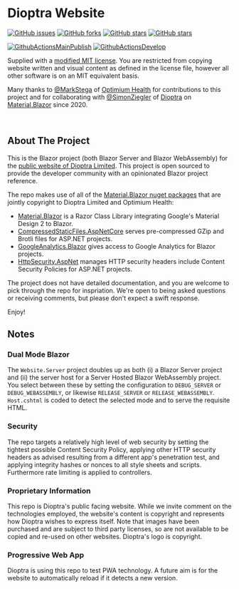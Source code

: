 # Dioptra Website

[![GitHub issues](https://img.shields.io/github/issues/Dioptra/Website.2203?logo=github&style=flat-square)](https://github.com/Dioptra/Website.2203/issues)
[![GitHub forks](https://img.shields.io/github/forks/Dioptra/Website.2203?logo=github&style=flat-square)](https://github.com/Dioptra/Website.2203/network/members)
[![GitHub stars](https://img.shields.io/github/stars/Dioptra/Website.2203?logo=github&style=flat-square)](https://github.com/Dioptra/Website.2203/stargazers)
[![GitHub stars](https://img.shields.io/github/watchers/Dioptra/Website.2203?logo=github&style=flat-square)](https://github.com/Dioptra/Website.2203/watchers)

[![GithubActionsMainPublish](https://img.shields.io/github/workflow/status/Dioptra/Website.2203/GithubActionsRelease?label=actions%20release&logo=github&style=flat-square)](https://github.com/Dioptra/Website.2203/actions?query=workflow%3AGithubActionsRelease)
[![GithubActionsDevelop](https://img.shields.io/github/workflow/status/Dioptra/Website.2203/GithubActionsWIP?label=actions%20wip&logo=github&style=flat-square)](https://github.com/Dioptra/Website.2203/actions?query=workflow%3AGithubActionsWIP)

Supplied with a [modified MIT license](https://github.com/Dioptra/Website.2203/blob/main/LICENSE.md). You are restricted from copying website written and visual content
as defined in the license file, however all other software is on an MIT equivalent basis.

Many thanks to [@MarkStega](https://github.com/MarkStega) of [Optimium Health](https://www.optimiumhealth.com/) for contributions to this project and for collaborating with
[@SimonZiegler](https://github.com/simonziegler) of [Dioptra](https://dioptra.tech) on [Material.Blazor](https://github.com/Material-Blazor) since 2020.

<br />

## About The Project
This is the Blazor project (both Blazor Server and Blazor WebAssembly) for the [public website of Dioptra Limited](https://dioptra.tech). This project is open sourced to
provide the developer community with an opinionated Blazor project reference.

The repo makes use of all of the [Material.Blazor nuget packages](https://github.com/Material-Blazor) that are jointly copyright to Dioptra Limited and Optimium Health:

- [Material.Blazor](https://github.com/Material-Blazor/Material.Blazor) is a Razor Class Library integrating Google's Material Design 2 to Blazor.
- [CompressedStaticFiles.AspNetCore](https://github.com/Material-Blazor/CompressedStaticFiles.AspNetCore) serves pre-compressed GZip and Brotli files for ASP.NET projects.
- [GoogleAnalytics.Blazor](https://github.com/Material-Blazor/GoogleAnalytics.Blazor) gives access to Google Analytics for Blazor projects.
- [HttpSecurity.AspNet](https://github.com/Material-Blazor/HttpSecurity.AspNet) manages HTTP security headers include Content Security Policies for ASP.NET projects.

The project does not have detailed documentation, and you are welcome to pick through the repo for inspriation. We're open to being asked questions or receiving comments,
but please don't expect a swift response.

Enjoy!

## Notes

### Dual Mode Blazor

The `Website.Server` project doubles up as both (i) a Blazor Server project and (ii) the server host for a Server Hosted Blazor WebAssembly project. You select between these
by setting the configuration to	`DEBUG_SERVER` or `DEBUG_WEBASSEMBLY`, or likewise `RELEASE_SERVER` or `RELEASE_WEBASSEMBLY`. `Host.cshtml` is coded to detect the selected mode
and to serve the requisite HTML.

### Security

The repo targets a relatively high level of web security by setting the tightest possible Content Security Policy, applying other HTTP security headers as advised resulting
from a different app's penetration test, and applying integrity hashes or nonces to all style sheets and scripts. Furthermore rate limiting is applied to controllers.

### Proprietary Information

This repo is Dioptra's public facing website. While we invite comment on the technologies employed, the website's content is copyright and represents how Dioptra wishes
to express itself. Note that images have been purchased and are subject to third party licenses, so are not available to be copied and re-used on other websites. Dioptra's logo
is copyright.

### Progressive Web App

Dioptra is using this repo to test PWA technology. A future aim is for the website to automatically reload if it detects a new version.